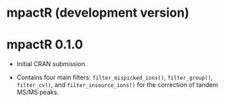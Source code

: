 # mpactR (development version)

# mpactR 0.1.0

* Initial CRAN submission.

* Contains four main filters: `filter_mispicked_ions()`, `filter_group()`, `filter_cv()`, and `filter_insource_ions()` for the correction of tandem MS/MS peaks.


